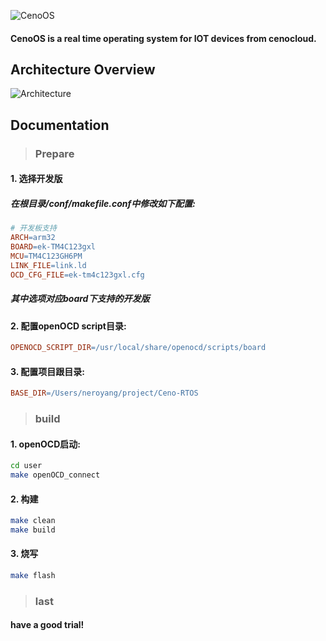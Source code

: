 ![CenoOS](https://raw.githubusercontent.com/CenoOS/Ceno-RTOS/master/docs/assets/twitter_header_photo_1.png)

#### CenoOS is a real time operating system for IOT devices from cenocloud.



## Architecture Overview

![Architecture](https://raw.githubusercontent.com/CenoOS/Ceno-RTOS/master/docs/assets/arch.png)



## Documentation

> ### Prepare

#### 1. 选择开发版

##### 在根目录/conf/makefile.conf中修改如下配置:

```makefile
# 开发板支持
ARCH=arm32
BOARD=ek-TM4C123gxl
MCU=TM4C123GH6PM
LINK_FILE=link.ld
OCD_CFG_FILE=ek-tm4c123gxl.cfg
```

##### 其中选项对应board下支持的开发版

#### 2. 配置openOCD script目录:

```makefile
OPENOCD_SCRIPT_DIR=/usr/local/share/openocd/scripts/board
```

#### 3. 配置项目跟目录:

```makefile
BASE_DIR=/Users/neroyang/project/Ceno-RTOS

```

> ### build

#### 1. openOCD启动:

```bash
cd user
make openOCD_connect
```

#### 2. 构建

```bash
make clean
make build
```

#### 3. 烧写

```bash
make flash
```

> ### last

#### have a good trial!